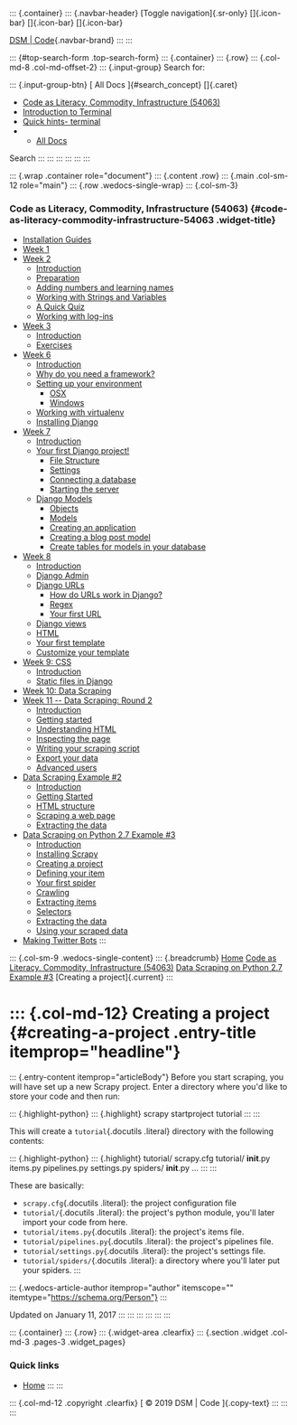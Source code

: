 ::: {.container}
::: {.navbar-header}
[Toggle navigation]{.sr-only} []{.icon-bar} []{.icon-bar} []{.icon-bar}

[DSM \| Code](../../../../index.html){.navbar-brand}
:::
:::

::: {#top-search-form .top-search-form}
::: {.container}
::: {.row}
::: {.col-md-8 .col-md-offset-2}
::: {.input-group}
Search for:

::: {.input-group-btn}
[ All Docs ]{#search_concept} []{.caret}

-   [Code as Literacy, Commodity, Infrastructure (54063)](index.html#4)
-   [Introduction to Terminal](index.html#208)
-   [Quick hints- terminal](index.html#219)
-   -   [All Docs](index.html#all)

Search
:::
:::
:::
:::
:::
:::

::: {.wrap .container role="document"}
::: {.content .row}
::: {.main .col-sm-12 role="main"}
::: {.row .wedocs-single-wrap}
::: {.col-sm-3}
### Code as Literacy, Commodity, Infrastructure (54063) {#code-as-literacy-commodity-infrastructure-54063 .widget-title}

-   [Installation Guides](../../installation-guides/index.html)
-   [Week 1](../../week-1/index.html)
-   [Week 2](../../django-week-1-2/index.html)
    -   [Introduction](../../django-week-1-2/index.html)
    -   [Preparation](../../django-week-1-2/introduction/index.html)
    -   [Adding numbers and learning
        names](../../django-week-1-2/learning-functions-and-terms/index.html)
    -   [Working with Strings and
        Variables](../../django-week-1-2/working-with-strings-and-variables/index.html)
    -   [A Quick Quiz](../../django-week-1-2/a-quick-quiz/index.html)
    -   [Working with
        log-ins](../../django-week-1-2/working-with-log-ins/index.html)
-   [Week 3](../../week-3-2/index.html)
    -   [Introduction](../../week-3-2/index.html)
    -   [Exercises](../../week-3-2/exercise-1/index.html)
-   [Week 6](../../django-week-5/index.html)
    -   [Introduction](../../django-week-5/index.html)
    -   [Why do you need a
        framework?](../../django-week-5/introduction-extended/index.html)
    -   [Setting up your
        environment](../../django-week-5/setting-up-your-environment/index.html)
        -   [OSX](../../django-week-5/setting-up-your-environment/osx/index.html)
        -   [Windows](../../django-week-5/setting-up-your-environment/windows/index.html)
    -   [Working with
        virtualenv](../../django-week-5/working-with-virtualenv/index.html)
    -   [Installing
        Django](../../django-week-5/installing-django/index.html)
-   [Week 7](../../django-week-2/index.html)
    -   [Introduction](../../django-week-2/index.html)
    -   [Your first Django
        project!](../../django-week-2/your-first-django-project/index.html)
        -   [File
            Structure](../../django-week-2/your-first-django-project/layout/index.html)
        -   [Settings](../../django-week-2/your-first-django-project/settings/index.html)
        -   [Connecting a
            database](../../django-week-2/your-first-django-project/connecting-a-database/index.html)
        -   [Starting the
            server](../../django-week-2/your-first-django-project/starting-the-server/index.html)
    -   [Django Models](../../django-week-2/models/index.html)
        -   [Objects](../../django-week-2/models/objects/index.html)
        -   [Models](../../django-week-2/models/model/index.html)
        -   [Creating an
            application](../../django-week-2/models/creating-an-application/index.html)
        -   [Creating a blog post
            model](../../django-week-2/models/creating-a-blog-post-model/index.html)
        -   [Create tables for models in your
            database](../../django-week-2/models/create-tables-for-models-in-your-database/index.html)
-   [Week 8](../../week-3/index.html)
    -   [Introduction](../../week-3/index.html)
    -   [Django Admin](../../week-3/django-admin/index.html)
    -   [Django URLs](../../week-3/django-urls/index.html)
        -   [How do URLs work in
            Django?](../../week-3/django-urls/how-do-urls-work-in-django/index.html)
        -   [Regex](../../week-3/django-urls/regex/index.html)
        -   [Your first
            URL](../../week-3/django-urls/your-first-url/index.html)
    -   [Django
        views](../../week-3/django-views-time-to-create/index.html)
    -   [HTML](../../week-3/html/index.html)
    -   [Your first
        template](../../week-3/your-first-template/index.html)
    -   [Customize your
        template](../../week-3/customize-your-template/index.html)
-   [Week 9: CSS](../../css/index.html)
    -   [Introduction](../../css/index.html)
    -   [Static files in Django](../../css/static-files/index.html)
-   [Week 10: Data Scraping](../../week-10-data-scraping/index.html)
-   [Week 11 -- Data Scraping: Round
    2](../../scrapping-beautiful-soup-2/index.html)
    -   [Introduction](../../scrapping-beautiful-soup-2/index.html)
    -   [Getting
        started](../../scrapping-beautiful-soup-2/getting-started/index.html)
    -   [Understanding
        HTML](../../scrapping-beautiful-soup-2/understanding-html/index.html)
    -   [Inspecting the
        page](../../scrapping-beautiful-soup-2/inspecting-the-your-page/index.html)
    -   [Writing your scraping
        script](../../scrapping-beautiful-soup-2/writing-your-scrape-script/index.html)
    -   [Export your
        data](../../scrapping-beautiful-soup-2/export-your-data/index.html)
    -   [Advanced
        users](../../scrapping-beautiful-soup-2/advanced-users/index.html)
-   [Data Scraping Example
    \#2](../../scraping-data-beautiful-soup/index.html)
    -   [Introduction](../../scraping-data-beautiful-soup/index.html)
    -   [Getting
        Started](../../scraping-data-beautiful-soup/getting-started/index.html)
    -   [HTML
        structure](../../scraping-data-beautiful-soup/basics-get-familiar-with-html/index.html)
    -   [Scraping a web
        page](../../scraping-data-beautiful-soup/scrapping-a-web-page/index.html)
    -   [Extracting the
        data](../../scraping-data-beautiful-soup/extracting-the-data/index.html)
-   [Data Scraping on Python 2.7 Example \#3](../index.html)
    -   [Introduction](../index.html)
    -   [Installing Scrapy](../installing-scrapy/index.html)
    -   [Creating a project](index.html)
    -   [Defining your item](../defining-your-item/index.html)
    -   [Your first spider](../your-first-spider/index.html)
    -   [Crawling](../crawling/index.html)
    -   [Extracting items](../extracting-items/index.html)
    -   [Selectors](../selectors/index.html)
    -   [Extracting the data](../extracting-the-data/index.html)
    -   [Using your scraped data](../using-your-scraped-data/index.html)
-   [Making Twitter Bots](../../making-twitter-bots/index.html)
:::

::: {.col-sm-9 .wedocs-single-content}
::: {.breadcrumb}
 [Home](../../../../index.html) [Code as Literacy, Commodity,
Infrastructure (54063)](../../index.html) [Data Scraping on Python 2.7
Example \#3](../index.html) [Creating a project]{.current}
:::

::: {.col-md-12}
Creating a project {#creating-a-project .entry-title itemprop="headline"}
==================

::: {.entry-content itemprop="articleBody"}
Before you start scraping, you will have set up a new Scrapy project.
Enter a directory where you'd like to store your code and then run:

::: {.highlight-python}
::: {.highlight}
    scrapy startproject tutorial
:::
:::

This will create a `tutorial`{.docutils .literal} directory with the
following contents:

::: {.highlight-python}
::: {.highlight}
    tutorial/
        scrapy.cfg
        tutorial/
            __init__.py
            items.py
            pipelines.py
            settings.py
            spiders/
                __init__.py
                ...
:::
:::

These are basically:

-   `scrapy.cfg`{.docutils .literal}: the project configuration file
-   `tutorial/`{.docutils .literal}: the project's python module, you'll
    later import your code from here.
-   `tutorial/items.py`{.docutils .literal}: the project's items file.
-   `tutorial/pipelines.py`{.docutils .literal}: the project's pipelines
    file.
-   `tutorial/settings.py`{.docutils .literal}: the project's settings
    file.
-   `tutorial/spiders/`{.docutils .literal}: a directory where you'll
    later put your spiders.
:::

::: {.wedocs-article-author itemprop="author" itemscope="" itemtype="https://schema.org/Person"}
:::

Updated on January 11, 2017
:::
:::
:::
:::
:::
:::

::: {.container}
::: {.row}
::: {.widget-area .clearfix}
::: {.section .widget .col-md-3 .pages-3 .widget_pages}
### Quick links

-   [Home](../../../../index.html)
:::
:::

::: {.col-md-12 .copyright .clearfix}
[ © 2019 DSM \| Code ]{.copy-text}
:::
:::
:::
